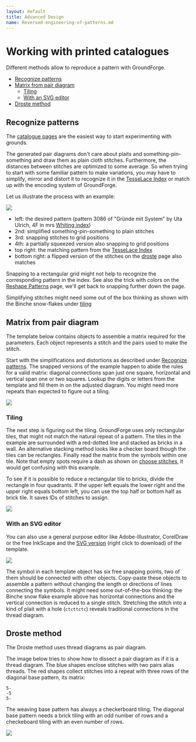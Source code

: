 ```yaml
---
layout: default
title: Advanced Design
name: Reversed-engineering-of-patterns.md
---
```


Working with printed catalogues
=============================

Different methods allow to reproduce a pattern with GroundForge.

- [Recognize patterns](#recognize-patterns)
- [Matrix from pair diagram](#matrix-from-pair-diagram)
  * [Tiling](#tiling)
  * [With an SVG editor](#with-an-svg-editor)
- [Droste method](#droste-method)

Recognize patterns
------------------

The [catalogue pages](/GroundForge) are the easiest way to start experimenting with grounds.

The generated pair diagrams don't care about plaits and something-pin-something
and draw them as plain cloth stitches.
Furthermore, the distances between stitches are optimized to some average.
So when trying to start with some familiar pattern to make variations,
you may have to simplify, mirror and distort it
to recognize it in the [TesseLace Index](/tesselace-to-gf)
or match up with the encoding system of GroundForge.

Let us illustrate the process with an example:

![](images/recognize.png)

* left: the desired pattern (pattern 3086 of "Gründe mit System" by Uta Ulrich, 4F in mrs [Whiting index](/gw-lace-to-gf))
* 2nd: simplified something-pin-something to plain stitches
* 3rd: snapping stitches to grid positions
* 4th: a partially squeezed version also snapping to grid positions
* top right: the matching pattern from the [TesseLace Index](/tesselace-to-gf)
* bottom right: a flipped version of the stitches on the [droste](Droste-effect) page also matches

Snapping to a rectangular grid might not help to recognize the corresponding pattern in the index.
See also the trick with colors on the [Reshape Patterns](Reshape-Patterns) page,
we'll get back to snapping further down the page.

Simplifying stitches might need some out of the box thinking as shown with the Binche snow-flakes under [tiling](#tiling)


Matrix from pair diagram
------------------------

The template below contains objects to assemble a matrix required for the parameters.
Each object represents a stitch and the pairs used to make the stitch.

Start with the simplifications and distortions as described under [Recognize patterns](#recognize-patterns).
The snapped versions of the example happen to abide the rules for a valid matrix:
diagonal connections span just one square, horizontal and vertical span one or two squares.
Lookup the digits or letters from the template and fill them in on the adjusted diagram.
You might need more repeats than expected to figure out a tiling.

![](/GroundForge/images/matrix-template.png)


### Tiling

The next step is figuring out the tiling.
GroundForge uses only rectangular tiles, that might not match the natural repeat of a pattern.
The tiles in the example are surrounded with a red-dotted line and stacked as bricks in a wall. 
An alternative stacking method looks like a checker board though the tiles can be rectangles.
Finally read the matrix from the symbols within one tile.
Note that empty spots require a dash as shown on [choose stitches](Replace),
it would get confusing with this example.

To see if it is possible to reduce a rectangular tile to bricks,
divide the rectangle in four quadrants.
If the upper left equals the lower right and the upper right equals bottom left,
you can use the top half or bottom half as brick tile.
It saves IDs of stitches to assign.

![](images/matrix-example.png)


### With an SVG editor

You can also use a general purpose editor like Adobe-Illustrator, CorelDraw or the free InkScape
and the [SVG version] (right click to download) of the template.

![](images/matrix-template-object.png)

The symbol in each template object has six free snapping points,
two of them should be connected with other objects.
Copy-paste these objects to assemble a pattern without changing the length or directions of lines connecting the symbols. It might need some out-of-the-box thinking: the Binche snow flake example above has horizontal connections and the vertical connection is reduced to a single stitch. Stretching the stitch into a kind of plait with a hole (`ctcttctc`) reveals traditional connections in the thread diagram.


Droste method
-------------

The Droste method uses thread diagrams as pair diagram.

The image below tries to show how to dissect a pair diagram as if it is a thread diagram.
The blue shapes enclose stitches with two pairs alias threads.
The red shapes collect stitches into a repeat with three rows of the diagonal base pattern, its matrix:

    5-
    -5
    5-

The weaving base pattern has always a checkerboard tiling. The diagonal base pattern needs a brick tiling with an odd number of rows and a checkeboard tiling with an even number of rows.

![](images/disect-pairs-as-threads.png)

[SVG version]: images/template.svg
